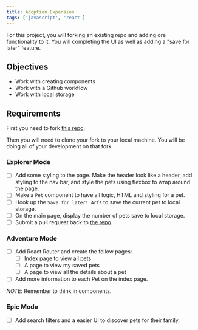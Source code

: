 ```yaml
---
title: Adoption Expansion
tags: ['javascript', 'react']
---
```


For this project, you will forking an existing repo and adding ore functionality
to it. You will completing the UI as well as adding a "save for later" feature.

## Objectives

- Work with creating components
- Work with a Github workflow
- Work with local storage

## Requirements

First you need to fork [this repo](https://github.com/mdewey/puppy-adoption).

Then you will need to clone your fork to your local machine. You will be doing
all of your development on that fork.

### Explorer Mode

- [ ] Add some styling to the page. Make the header look like a header, add
      styling to the nav bar, and style the pets using flexbox to wrap around
      the page.
- [ ] Make a `Pet` component to have all logic, HTML and styling for a pet.
- [ ] Hook up the `Save for later! Arf!` to save the current pet to local
      storage.
- [ ] On the main page, display the number of pets save to local storage.
- [ ] Submit a pull request back to
      [the repo](https://github.com/mdewey/puppy-adoption).

### Adventure Mode

- [ ] Add React Router and create the follow pages:
  - [ ] Index page to view all pets
  - [ ] A page to view my saved pets
  - [ ] A page to view all the details about a pet
- [ ] Add more information to each Pet on the index page.

_NOTE_: Remember to think in components.

### Epic Mode

- [ ] Add search filters and a easier UI to discover pets for their family.
